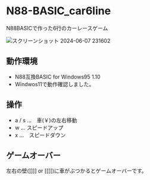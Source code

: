 # N88-BASIC_car6line
N88BASICで作った6行のカーレースゲーム

![スクリーンショット 2024-06-07 231602](https://github.com/kerdy0725/N88-BASIC_car6line/assets/109938057/5a320f39-1c9b-4228-b076-bd17b8706a31)

## 動作環境
 * N88互換BASIC for Windows95 1.10
 * Windwos11で動作確認しました。
## 操作
 * a / s …　車(￥)の左右移動
 * w … スピードアップ
 * x …　スピードダウン
## ゲームオーバー
 左右の壁(]]]] or [[[[)に車がぶつかるとゲームオーバーです。
 

